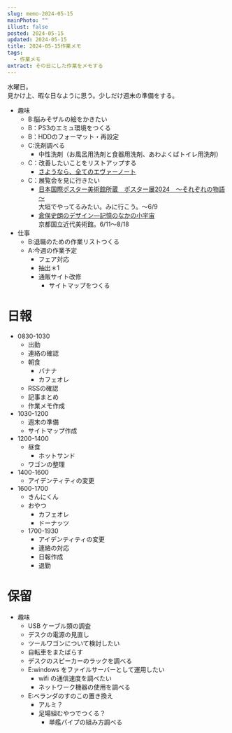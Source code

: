 ```yaml
---
slug: memo-2024-05-15
mainPhoto: ""
illust: false
posted: 2024-05-15
updated: 2024-05-15
title: 2024-05-15作業メモ
tags:
  - 作業メモ
extract: その日にした作業をメモする
---
```


水曜日。  
見かけ上、暇な日なように思う。少しだけ週末の準備をする。

- 趣味
  - B:脳みそザルの絵をかきたい
  - B：PS3のエミュ環境をつくる
  - B：HDDのフォーマット・再設定
  - C:洗剤調べる
    - 中性洗剤（お風呂用洗剤と食器用洗剤、あわよくばトイレ用洗剤）
  - C：改善したいことをリストアップする 
    - [さようなら、全てのエヴァーノート](https://honeshabri.hatenablog.com/entry/Evernote_to_Obsidian)  
  - C：展覧会を見に行きたい
    - [日本国際ポスター美術館所蔵　ポスター展2024　～それぞれの物語～](https://www.japandesign.ne.jp/event/postermuseum-ogaki-2024/)  
    大垣でやってるみたい。みに行こう。〜6/9
    - [倉俣史朗のデザイン―記憶のなかの小宇宙](https://www.momak.go.jp/Japanese/exhibitionarchive/2024/459.html)  
      京都国立近代美術館。6/11〜8/18
- 仕事
  - B:退職のための作業リストつくる
  - A:今週の作業予定
    - フェア対応
    - 抽出＊1
    - 通販サイト改修
      - サイトマップをつくる

# 日報

- 0830-1030
  - 出勤
  - 連絡の確認
  - 朝食
    - バナナ
    - カフェオレ
  - RSSの確認
  - 記事まとめ
  - 作業メモ作成
- 1030-1200
  - 週末の準備
  - サイトマップ作成
- 1200-1400
  - 昼食
    - ホットサンド
  - ワゴンの整理
- 1400-1600
  - アイデンティティの変更
- 1600-1700
  - きんにくん
  - おやつ
    - カフェオレ
    - ドーナッツ
  - 1700-1930
    - アイデンティティの変更
    - 連絡の対応
    - 日報作成
    - 退勤

# 保留

- 趣味
  - USB ケーブル類の調査
  - デスクの電源の見直し
  - ツールワゴンについて検討したい
  - 自転車をまたばらす
  - デスクのスピーカーのラックを調べる
  - E:windows をファイルサーバーとして運用したい
    - wifi の通信速度を調べたい
    - ネットワーク機器の使用を調べる
  - E:ベランダのすのこの置き換え
    - アルミ？
    - 足場組むやつでつくる？
      - 単艦パイプの組み方調べる
